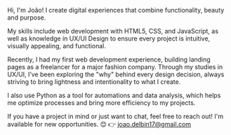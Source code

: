 
Hi, I'm João! I create digital experiences that combine functionality, beauty and purpose.

My skills include web development with HTML5, CSS, and JavaScript, as well as knowledge in UX/UI Design to ensure every project is intuitive, visually appealing, and functional.

Recently, I had my first web development experience, building landing pages as a freelancer for a major fashion company. Through my studies in UX/UI, I’ve been exploring the "why" behind every design decision, always striving to bring lightness and intentionality to what I create.

I also use Python as a tool for automations and data analysis, which helps me optimize processes and bring more efficiency to my projects.

If you have a project in mind or just want to chat, feel free to reach out! I'm available for new opportunities. 😊
👉 joao.delbin17@gmail.com
